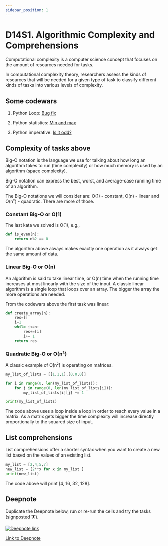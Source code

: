 ```yaml
---
sidebar_position: 1
---
```


# D14S1. Algorithmic Complexity and Comprehensions

Computational complexity is a computer science concept that focuses on the amount of resources needed for tasks.

In computational complexity theory, researchers assess the kinds of resources that will be needed for a given type of task to classify different kinds of tasks into various levels of complexity.

## Some codewars

1. Python Loop: [Bug fix](https://www.codewars.com/kata/55c28f7304e3eaebef0000da/python)

2. Python statistics: [Min and max](https://www.codewars.com/kata/577a98a6ae28071780000989/python)

3. Python imperative: [Is it odd?](https://www.codewars.com/kata/555a67db74814aa4ee0001b5/python)

## Complexity of tasks above

Big-O notation is the language we use for talking about how long an algorithm takes to run (time complexity) or how much memory is used by an algorithm (space complexity).

Big-O notation can express the best, worst, and average-case running time of an algorithm.

The Big-O notations we will consider are: O(1) - constant, O(n) - linear and O(n²) - quadratic. There are more of those.

### Constant Big-O or O(1)

The last kata we solved is O(1), e.g.,

```python
def is_even(n): 
    return n%2 == 0
```

The algorithm above always makes exactly one operation as it always get the same amount of data.

### Linear Big-O or O(n)

An algorithm is said to take linear time, or O(n) time when the running time increases at most linearly with the size of the input. A classic linear algorithm is a single loop that loops over an array. The bigger the array the more operations are needed.

From the codewars above the first task was linear:

```python
def create_array(n):
    res=[]
    i=1
    while i<=n:
        res+=[i]
        i+= 1
    return res
```

### Quadratic Big-O or O(n²)

A classic example of O(n²) is operating on matrices.

```python
my_list_of_lists = [[1,1,1],[0,0,0]]

for i in range(0, len(my_list_of_lists)):
    for j in range(0, len(my_list_of_lists[i])):
        my_list_of_lists[i][j] += 1

print(my_list_of_lists)
```

The code above uses a loop inside a loop in order to reach every value in a matrix. As a matrix gets bigger the time complexity will increase directly proportionally to the squared size of input.

## List comprehensions

List comprehensions offer a shorter syntax when you want to create a new list based on the values of an existing list.

```python
my_list = [2,4,5,7]
new_list = [2**x for x in my_list ]
print(new_list)
```

The code above will print [4, 16, 32, 128].

## Deepnote

Duplicate the Deepnote below, run or re-run the cells and try the tasks (signposted 🏋️).

[<img
    src="/img/icons/deepnote-logo.svg"
    alt="Deepnote link"
/>](https://deepnote.com/project/complexity-comprehension-6wZMpRdvTuabHuwF__0jkw/%2Fnotebook.ipynb)

[Link to Deepnote](https://deepnote.com/project/complexity-comprehension-6wZMpRdvTuabHuwF__0jkw/%2Fnotebook.ipynb)
